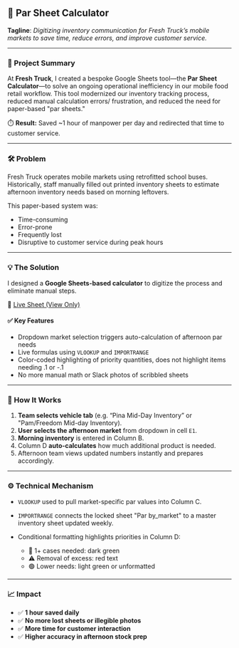 ## 🧮 Par Sheet Calculator

**Tagline**:
*Digitizing inventory communication for Fresh Truck’s mobile markets to save time, reduce errors, and improve customer service.*

---

### 📌 Project Summary

At **Fresh Truck**, I created a bespoke Google Sheets tool—the **Par Sheet Calculator**—to solve an ongoing operational inefficiency in our mobile food retail workflow. This tool modernized our inventory tracking process, reduced manual calculation errors/ frustration, and reduced the need for paper-based "par sheets."

⏱️ **Result:** Saved \~1 hour of manpower per day and redirected that time to customer service.

---

### 🛠️ Problem

Fresh Truck operates mobile markets using retrofitted school buses. Historically, staff manually filled out printed inventory sheets to estimate afternoon inventory needs based on morning leftovers.

This paper-based system was:

* Time-consuming
* Error-prone
* Frequently lost
* Disruptive to customer service during peak hours

---

### 💡 The Solution

I designed a **Google Sheets-based calculator** to digitize the process and eliminate manual steps.

🔗 [Live Sheet (View Only)](https://docs.google.com/spreadsheets/d/121EZRXI_qWhZIMNxzkgYOrmmtzyqcjMSMNIKQZWveqo/edit?usp=sharing)

#### ✅ Key Features

* Dropdown market selection triggers auto-calculation of afternoon par needs
* Live formulas using `VLOOKUP` and `IMPORTRANGE`
* Color-coded highlighting of priority quantities, does not highlight items needing .1 or -.1
* No more manual math or Slack photos of scribbled sheets

---

### 🧭 How It Works

1. **Team selects vehicle tab** (e.g. “Pina Mid-Day Inventory” or "Pam/Freedom Mid-day Inventory).
2. **User selects the afternoon market** from dropdown in cell `E1`.
3. **Morning inventory** is entered in Column B.
4. Column D **auto-calculates** how much additional product is needed.
5. Afternoon team views updated numbers instantly and prepares accordingly.

---

### ⚙️ Technical Mechanism

* `VLOOKUP` used to pull market-specific par values into Column C.
* `IMPORTRANGE` connects the locked sheet "Par by_market" to a master inventory sheet updated weekly. 
* Conditional formatting highlights priorities in Column D:

  * 🌱 1+ cases needed: dark green
  * ⚠️ Removal of excess: red text
  * 🟢 Lower needs: light green or unformatted

---

### 📈 Impact

* ✅ **1 hour saved daily**
* ✅ **No more lost sheets or illegible photos**
* ✅ **More time for customer interaction**
* ✅ **Higher accuracy in afternoon stock prep**
